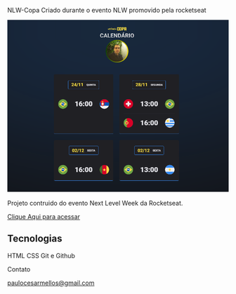 NLW-Copa
Criado durante o evento NLW promovido pela rocketseat

<img src="./assets/nlw copa.png" alt="NLW"/>

Projeto contruido do evento Next Level Week da Rocketseat.

[Clique Aqui para acessar](https://github.com/PauloMellos/NLW-COPA.git)

## Tecnologias
HTML
CSS
Git e Github

Contato

paulocesarmellos@gmail.com
